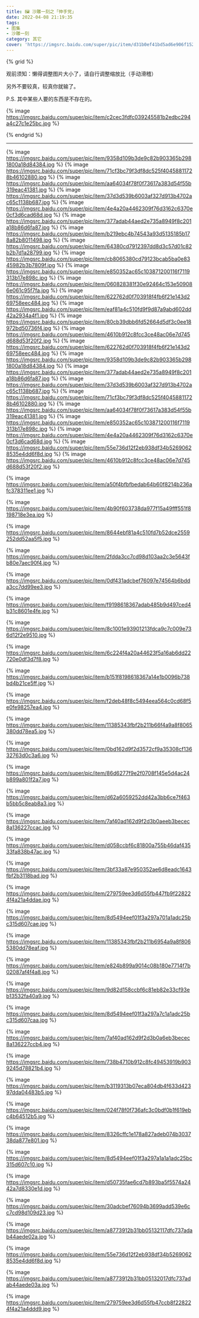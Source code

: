 ```yaml
---
title: 🖼️ 沙雕一刻之「伸手党」
date: 2022-04-08 21:19:35
tags:
- 图集
- 沙雕一刻
category: 其它
cover: 'https://imgsrc.baidu.com/super/pic/item/d31b0ef41bd5ad6e906f152bc4cb39dbb7fd3c58.jpg'
---
```


{% grid %}

观前须知：懒得调整图片大小了，请自行调整缩放比（手动滑稽）

另外不要较真，较真你就输了。

P.S. 其中某些人要的东西是不存在的。

{% image https://imgsrc.baidu.com/super/pic/item/c2cec3fdfc039245581b2edbc294a4c27c1e25bc.jpg %}

{% endgrid %}

---
{% image https://imgsrc.baidu.com/super/pic/item/9358d109b3de9c82b903365b2981800a18d84384.jpg %}
{% image https://imgsrc.baidu.com/super/pic/item/71cf3bc79f3df8dc525f40458811728b46102880.jpg %}
{% image https://imgsrc.baidu.com/super/pic/item/aa64034f78f0f73617a383d54f55b319eac41381.jpg %}
{% image https://imgsrc.baidu.com/super/pic/item/37d3d539b6003af327d913b4702ac65c1138b687.jpg %}
{% image https://imgsrc.baidu.com/super/pic/item/4e4a20a4462309f76d3162c6370e0cf3d6cad68d.jpg %}
{% image https://imgsrc.baidu.com/super/pic/item/377adab44aed2e735a8949f8c201a18b86d6fa87.jpg %}
{% image https://imgsrc.baidu.com/super/pic/item/b219ebc4b74543a93d5135185b178a82b8011498.jpg %}
{% image https://imgsrc.baidu.com/super/pic/item/64380cd7912397dd8d3c57d01c82b2b7d1a28799.jpg %}
{% image https://imgsrc.baidu.com/super/pic/item/cb8065380cd79123bcab5ba0e8345982b3b7809f.jpg %}
{% image https://imgsrc.baidu.com/super/pic/item/e850352ac65c103871200116f7119313b17e898c.jpg %}
{% image https://imgsrc.baidu.com/super/pic/item/060828381f30e92464c153e509086e061c95f7fa.jpg %}
{% image https://imgsrc.baidu.com/super/pic/item/622762d0f703918f4fb6f21e143d269758eec484.jpg %}
{% image https://imgsrc.baidu.com/super/pic/item/eaf81a4c510fd9f9d87a9abd602dd42a2934a4f1.jpg %}
{% image https://imgsrc.baidu.com/super/pic/item/80cb39dbb6fd52664d5df3c0ee18972bd50736f4.jpg %}
{% image https://imgsrc.baidu.com/super/pic/item/4610b912c8fcc3ce48ac06e7d745d688d53f20f2.jpg %}
{% image https://imgsrc.baidu.com/super/pic/item/622762d0f703918f4fb6f21e143d269758eec484.jpg %}
{% image https://imgsrc.baidu.com/super/pic/item/9358d109b3de9c82b903365b2981800a18d84384.jpg %}
{% image https://imgsrc.baidu.com/super/pic/item/377adab44aed2e735a8949f8c201a18b86d6fa87.jpg %}
{% image https://imgsrc.baidu.com/super/pic/item/37d3d539b6003af327d913b4702ac65c1138b687.jpg %}
{% image https://imgsrc.baidu.com/super/pic/item/71cf3bc79f3df8dc525f40458811728b46102880.jpg %}
{% image https://imgsrc.baidu.com/super/pic/item/aa64034f78f0f73617a383d54f55b319eac41381.jpg %}
{% image https://imgsrc.baidu.com/super/pic/item/e850352ac65c103871200116f7119313b17e898c.jpg %}
{% image https://imgsrc.baidu.com/super/pic/item/4e4a20a4462309f76d3162c6370e0cf3d6cad68d.jpg %}
{% image https://imgsrc.baidu.com/super/pic/item/55e736d12f2eb938df34b52690628535e4dd6f8d.jpg %}
{% image https://imgsrc.baidu.com/super/pic/item/4610b912c8fcc3ce48ac06e7d745d688d53f20f2.jpg %}

{% image https://imgsrc.baidu.com/super/pic/item/a50f4bfbfbedab64b60f8214b236afc378311ee1.jpg %}

{% image https://imgsrc.baidu.com/super/pic/item/4b90f603738da977f15a49fff551f8198718e3ea.jpg %}

{% image https://imgsrc.baidu.com/super/pic/item/8644ebf81a4c510fd7b52dce2559252dd52aa5f5.jpg %}

{% image https://imgsrc.baidu.com/super/pic/item/2fdda3cc7cd98d103aa2c3e5643fb80e7aec90f4.jpg %}

{% image https://imgsrc.baidu.com/super/pic/item/0df431adcbef76097e74564b6bdda3cc7dd99ee3.jpg %}

{% image https://imgsrc.baidu.com/super/pic/item/f9198618367adab485b9d497ced4b31c8601e4fe.jpg %}

{% image https://imgsrc.baidu.com/super/pic/item/8c1001e93901213fdca9c7c009e736d12f2e9510.jpg %}

{% image https://imgsrc.baidu.com/super/pic/item/6c224f4a20a44623f5a16ab6dd22720e0df3d7f8.jpg %}

{% image https://imgsrc.baidu.com/super/pic/item/b151f8198618367a14e1b0096b738bd4b21ce5ff.jpg %}

{% image https://imgsrc.baidu.com/super/pic/item/f2deb48f8c5494eea564c0cd68f5e0fe98257ea4.jpg %}

{% image https://imgsrc.baidu.com/super/pic/item/11385343fbf2b211b66f4a9a8f8065380dd78ea5.jpg %}

{% image https://imgsrc.baidu.com/super/pic/item/0bd162d9f2d3572cf9a35308cf13632763d0c3a6.jpg %}

{% image https://imgsrc.baidu.com/super/pic/item/86d6277f9e2f0708f145e5d4ac24b899a801f2a7.jpg %}

{% image https://imgsrc.baidu.com/super/pic/item/d62a6059252dd42a3bb6ce7f463b5bb5c8eab8a3.jpg %}

{% image https://imgsrc.baidu.com/super/pic/item/7af40ad162d9f2d3b0aeeb3becec8a136227ccac.jpg %}

{% image https://imgsrc.baidu.com/super/pic/item/d058ccbf6c81800a755b46daf43533fa838b47ac.jpg %}

{% image https://imgsrc.baidu.com/super/pic/item/3bf33a87e950352ae6d8eadc1643fbf2b3118bad.jpg %}

{% image https://imgsrc.baidu.com/super/pic/item/279759ee3d6d55fb447fb9f228224f4a21a4ddae.jpg %}

{% image https://imgsrc.baidu.com/super/pic/item/8d5494eef01f3a297a701a1adc25bc315d607cae.jpg %}

{% image https://imgsrc.baidu.com/super/pic/item/11385343fbf2b211b6954a9a8f8065380dd78eaf.jpg %}

{% image https://imgsrc.baidu.com/super/pic/item/e824b899a9014c08b180e7714f7b02087af4f4a8.jpg %}

{% image https://imgsrc.baidu.com/super/pic/item/9d82d158ccbf6c81eb82e33cf93eb13532fa40a9.jpg %}

{% image https://imgsrc.baidu.com/super/pic/item/8d5494eef01f3a297a7c1a1adc25bc315d607caa.jpg %}

{% image https://imgsrc.baidu.com/super/pic/item/7af40ad162d9f2d3b0a6eb3becec8a136227ccb4.jpg %}

{% image https://imgsrc.baidu.com/super/pic/item/738b4710b912c8fc49453919b9039245d78821b4.jpg %}

{% image https://imgsrc.baidu.com/super/pic/item/b3119313b07eca804db4f633d42397dda04483b5.jpg %}

{% image https://imgsrc.baidu.com/super/pic/item/024f78f0f736afc3c0bdf0b1f619ebc4b64512b5.jpg %}

{% image https://imgsrc.baidu.com/super/pic/item/8326cffc1e178a827adeb074b303738da877e801.jpg %}

{% image https://imgsrc.baidu.com/super/pic/item/8d5494eef01f3a297a1a1a1adc25bc315d607c10.jpg %}

{% image https://imgsrc.baidu.com/super/pic/item/d50735fae6cd7b893ba5f5574a2442a7d8330e1d.jpg %}

{% image https://imgsrc.baidu.com/super/pic/item/30adcbef76094b3699add539e6cc7cd98d109d23.jpg %}

{% image https://imgsrc.baidu.com/super/pic/item/a8773912b31bb05132117dfc737adab44aede02a.jpg %}

{% image https://imgsrc.baidu.com/super/pic/item/55e736d12f2eb938df34b52690628535e4dd6f8d.jpg %}

{% image https://imgsrc.baidu.com/super/pic/item/a8773912b31bb05132017dfc737adab44aede03a.jpg %}

{% image https://imgsrc.baidu.com/super/pic/item/279759ee3d6d55fb47ccb8f228224f4a21a4ddd9.jpg %}

